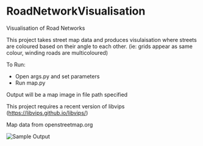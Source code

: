 # RoadNetworkVisualisation
Visualisation of Road Networks

This project takes street map data and produces visulaisation where streets are coloured based on their angle to each other.
(ie: grids appear as same colour, winding roads are multicoloured)

To Run:
- Open args.py and set parameters
- Run map.py

Output will be a map image in file path specified

This project requires a recent version of libvips (https://libvips.github.io/libvips/)

Map data from openstreetmap.org

![Sample Output](/README.png)
